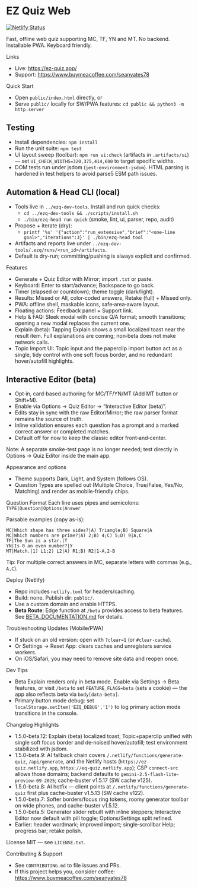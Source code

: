 EZ Quiz Web
===========

[![Netlify Status](https://api.netlify.com/api/v1/badges/35b8697e-f228-4b5f-8065-6286e05246c8/deploy-status)](https://app.netlify.com/projects/eq-quiz/deploys)

Fast, offline web quiz supporting MC, TF, YN and MT. No backend. Installable PWA. Keyboard friendly.

Links
- Live: https://ez-quiz.app/
- Support: https://www.buymeacoffee.com/seanyates78

Quick Start
- Open `public/index.html` directly, or
- Serve `public/` locally for SW/PWA features: `cd public && python3 -m http.server`

Testing
-------
- Install dependencies: `npm install`
- Run the unit suite: `npm test`
 - UI layout sweep (toolbar): `npm run ui:check` (artifacts in `.artifacts/ui`) — set `UI_CHECK_WIDTHS=320,375,414,600` to target specific widths.
 - DOM tests run under jsdom (`jest-environment-jsdom`). HTML parsing is hardened in test helpers to avoid parse5 ESM path issues.

Automation & Head CLI (local)
-----------------------------
- Tools live in `../ezq-dev-tools`. Install and run quick checks:
  - `cd ../ezq-dev-tools && ./scripts/install.sh`
  - `./bin/ezq-head run quick` (smoke, lint, ui, parser, repo, audit)
- Propose + iterate (dry):
  - `printf '%s' '{"action":"run_extensive","brief":"<one-line goal>","iterations":3}' | ./bin/ezq-head tool`
- Artifacts and reports live under `../ezq-dev-tools/.ezq/runs/<run_id>/artifacts`.
- Default is dry-run; committing/pushing is always explicit and confirmed.

Features
- Generate + Quiz Editor with Mirror; import `.txt` or paste.
- Keyboard: Enter to start/advance; Backspace to go back.
- Timer (elapsed or countdown); theme toggle (dark/light).
- Results: Missed or All, color‑coded answers, Retake (full) + Missed only.
- PWA: offline shell, maskable icons, safe‑area‑aware layout.
- Floating actions: Feedback panel + Support link.
- Help & FAQ: Sleek modal with concise Q/A format; smooth transitions; opening a new modal replaces the current one.
 - Explain (beta): Tapping Explain shows a small localized toast near the result item. Full explanations are coming; non‑beta does not make network calls.
 - Topic Import UI: Topic input and the paperclip import button act as a single, tidy control with one soft focus border, and no redundant hover/autofill highlights.

Interactive Editor (beta)
-------------------------
- Opt‑in, card‑based authoring for MC/TF/YN/MT (Add MT button or Shift+M).
- Enable via Options → Quiz Editor → “Interactive Editor (beta)”.
- Edits stay in sync with the raw Editor/Mirror; the raw parser format remains the source of truth.
- Inline validation ensures each question has a prompt and a marked correct answer or completed matches.
- Default off for now to keep the classic editor front‑and‑center.

Note: A separate smoke-test page is no longer needed; test directly in Options → Quiz Editor inside the main app.

Appearance and options
- Theme supports Dark, Light, and System (follows OS).
- Question Types are spelled out (Multiple Choice, True/False, Yes/No, Matching) and render as mobile‑friendly chips.

Question Format
Each line uses pipes and semicolons: `TYPE|Question|Options|Answer`

Parsable examples (copy as-is):
```
MC|Which shape has three sides?|A) Triangle;B) Square|A
MC|Which numbers are prime?|A) 2;B) 4;C) 5;D) 9|A,C
TF|The Sun is a star.|T
YN|Is 0 an even number?|Y
MT|Match.|1) L1;2) L2|A) R1;B) R2|1-A,2-B
```
Tip: For multiple correct answers in MC, separate letters with commas (e.g., `A,C`).

Deploy (Netlify)
- Repo includes `netlify.toml` for headers/caching.
- Build: none. Publish dir: `public/`.
- Use a custom domain and enable HTTPS.
- **Beta Route**: Edge function at `/beta` provides access to beta features. See [BETA_DOCUMENTATION.md](BETA_DOCUMENTATION.md) for details.

Troubleshooting Updates (Mobile/PWA)
- If stuck on an old version: open with `?clear=1` (or `#clear-cache`).
- Or Settings → Reset App: clears caches and unregisters service workers.
- On iOS/Safari, you may need to remove site data and reopen once.

Dev Tips
- Beta Explain renders only in beta mode. Enable via Settings → Beta features, or visit `/beta` to set `FEATURE_FLAGS=beta` (sets a cookie) — the app also reflects beta via `body[data-beta]`.
- Primary button mode debug: set `localStorage.setItem('EZQ_DEBUG','1')` to log primary action mode transitions in the console.

Changelog Highlights
- 1.5.0-beta.12: Explain (beta) localized toast; Topic+paperclip unified with single soft focus border and de‑noised hover/autofill; test environment stabilized with jsdom.
- 1.5.0-beta.9: AI fallback chain covers `/.netlify/functions/generate-quiz`, `/api/generate`, and the Netlify hosts (`https://ez-quiz.netlify.app`, `https://eq-quiz.netlify.app`); CSP `connect-src` allows those domains; backend defaults to `gemini-2.5-flash-lite-preview-09-2025`; cache-buster v1.5.17 (SW cache v125).
- 1.5.0-beta.8: AI hotfix — client points at `/.netlify/functions/generate-quiz` first plus cache-buster v1.5.13 (SW cache v122).
- 1.5.0-beta.7: Softer borders/focus ring tokens, roomy generator toolbar on wide phones, and cache-buster v1.5.12.
- 1.5.0-beta.5: Generator slider rebuilt with inline steppers; Interactive Editor now default with pill toggle; Options/Settings split refined.
- Earlier: header wordmark; improved import; single‑scrollbar Help; progress bar; retake polish.

License
MIT — see `LICENSE.txt`.

Contributing & Support
- See `CONTRIBUTING.md` to file issues and PRs.
- If this project helps you, consider coffee: https://www.buymeacoffee.com/seanyates78
